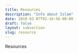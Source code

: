 ```yaml
---
title: Resources
description: "Info about Islam"
date: 2018-03-07T02:16:58-08:00
draft: false
layout: subsection
slug: resource
---
```


Resources
